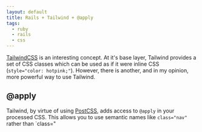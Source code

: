```yaml
---
layout: default
title: Rails + Tailwind + @apply
tags:
  - ruby
  - rails
  - css
---
```


[TailwindCSS](https://tailwindcss.com/) is an interesting concept.  At it's base
layer, Tailwind provides a set of CSS classes which can be used as if it were
inline CSS (`style="color: hotpink;"`).  However, there is another, and in my
opinion, more powerful way to use Tailwind.

## @apply

Tailwind, by virtue of using [PostCSS](https://postcss.org/), adds access to `@apply` in your processed CSS.  This allows you to use semantic names like `class="nav"` rather than `class="
